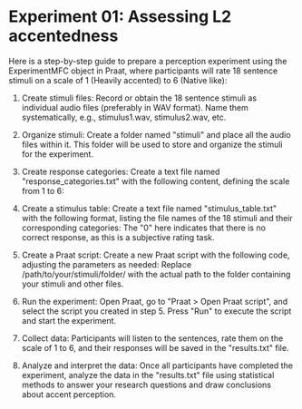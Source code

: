 # Experiment 01: Assessing L2 accentedness

Here is a step-by-step guide to prepare a perception experiment using the ExperimentMFC object in Praat, where participants will rate 18 sentence stimuli on a scale of 1 (Heavily accented) to 6 (Native like):

1. Create stimuli files: Record or obtain the 18 sentence stimuli as individual audio files (preferably in WAV format). Name them systematically, e.g., stimulus1.wav, stimulus2.wav, etc.

2. Organize stimuli: Create a folder named "stimuli" and place all the audio files within it. This folder will be used to store and organize the stimuli for the experiment.

3. Create response categories: Create a text file named "response_categories.txt" with the following content, defining the scale from 1 to 6:
4. Create a stimulus table: Create a text file named "stimulus_table.txt" with the following format, listing the file names of the 18 stimuli and their corresponding categories: The "0" here indicates that there is no correct response, as this is a subjective rating task.
5. Create a Praat script: Create a new Praat script with the following code, adjusting the parameters as needed: Replace /path/to/your/stimuli/folder/ with the actual path to the folder containing your stimuli and other files.
6. Run the experiment: Open Praat, go to "Praat > Open Praat script", and select the script you created in step 5. Press "Run" to execute the script and start the experiment.
7. Collect data: Participants will listen to the sentences, rate them on the scale of 1 to 6, and their responses will be saved in the "results.txt" file.
8. Analyze and interpret the data: Once all participants have completed the experiment, analyze the data in the "results.txt" file using statistical methods to answer your research questions and draw conclusions about accent perception.
